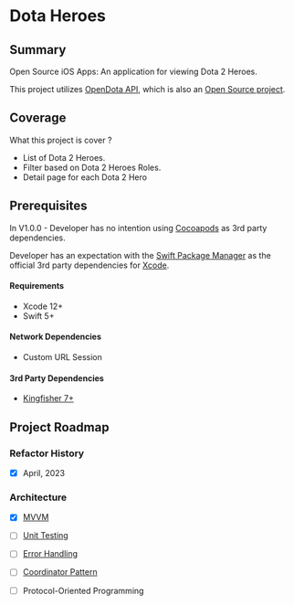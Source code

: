 # Dota Heroes
## Summary 

Open Source iOS Apps: An application for viewing Dota 2 Heroes.

This project utilizes [OpenDota API](https://docs.opendota.com/), which is also an [Open Source project](https://github.com/odota/core/).

## Coverage 
What this project is cover ?
* List of Dota 2 Heroes. 
* Filter based on Dota 2 Heroes Roles.
* Detail page for each Dota 2 Hero

## Prerequisites
In V1.0.0 - Developer has no intention using [Cocoapods](https://cocoapods.org/) as 3rd party dependencies.

Developer has an expectation with the [Swift Package Manager](https://swift.org/package-manager/) as the official 3rd party dependencies for [Xcode](https://developer.apple.com/xcode/).  

#### Requirements
* Xcode 12+
* Swift 5+


#### Network Dependencies

* Custom URL Session 


#### 3rd Party Dependencies

* [Kingfisher 7+](https://github.com/onevcat/Kingfisher/)

## Project Roadmap

### Refactor History

 * [x] April, 2023

### Architecture

 * [x] [MVVM](https://benoitpasquier.com/ios-swift-mvvm-pattern/)
 * [ ] [Unit Testing](https://benoitpasquier.com/unit-test-swift-mvvm-pattern/)
 * [ ] [Error Handling](https://benoitpasquier.com/error-handling-swift-mvvm/)
 * [ ] [Coordinator Pattern](https://benoitpasquier.com/coordinator-pattern-swift/)
 * [ ] Protocol-Oriented Programming
 
